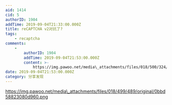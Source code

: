 ```yaml
---
aid: 1414
cid: 5
authorID: 1904
addTime: 2019-09-04T21:33:00.000Z
title: reCAPTCHA v2对抗了?
tags:
    - recaptcha
comments:
    -
        authorID: 1904
        addTime: 2019-09-04T21:53:00.000Z
        content: >-
            https://img.pawoo.net/media\_attachments/files/018/500/324/original/ffd233a190271716.png
date: 2019-09-04T21:53:00.000Z
category: 分享发现
---
```


https://img.pawoo.net/media\_attachments/files/018/499/489/original/0bbd58823080d960.png
